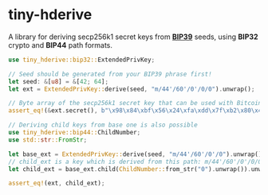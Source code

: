 # tiny-hderive

A library for deriving secp256k1 secret keys from [**BIP39**](https://crates.io/crates/bip39) seeds, using **BIP32** crypto and **BIP44** path formats.

```rust
use tiny_hderive::bip32::ExtendedPrivKey;

// Seed should be generated from your BIP39 phrase first!
let seed: &[u8] = &[42; 64];
let ext = ExtendedPrivKey::derive(seed, "m/44'/60'/0'/0/0").unwrap();

// Byte array of the secp256k1 secret key that can be used with Bitcoin or Ethereum.
assert_eq!(&ext.secret(), b"\x98\x84\xbf\x56\x24\xfa\xdd\x7f\xb2\x80\x4c\xfb\x0c\xb6\xf7\x1f\x28\x9e\x21\x1f\xcf\x0d\xe8\x36\xa3\x84\x17\x57\xda\xd9\x70\xd0");

// Deriving child keys from base one is also possible
use tiny_hderive::bip44::ChildNumber;
use std::str::FromStr;

let base_ext = ExtendedPrivKey::derive(seed, "m/44'/60'/0'/0").unwrap();
// child_ext is a key which is derived from this path: m/44'/60'/0'/0/0
let child_ext = base_ext.child(ChildNumber::from_str("0").unwrap()).unwrap();

assert_eq!(ext, child_ext);
```
